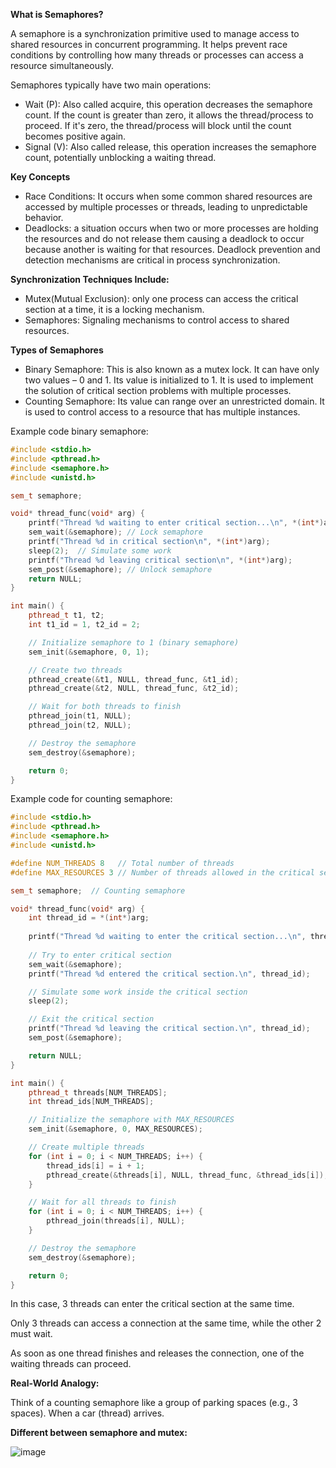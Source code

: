 **What is Semaphores?**

A semaphore is a synchronization primitive used to manage access to shared resources in concurrent programming. It helps prevent race conditions by controlling how many threads or processes can access a resource simultaneously.

Semaphores typically have two main operations:
- Wait (P): Also called acquire, this operation decreases the semaphore count. If the count is greater than zero, it allows the thread/process to proceed. If it's zero, the thread/process will block until the count becomes positive again.
- Signal (V): Also called release, this operation increases the semaphore count, potentially unblocking a waiting thread.

**Key Concepts**
- Race Conditions: It occurs when some common shared resources are accessed by multiple processes or threads, leading to unpredictable behavior.
- Deadlocks: a situation occurs when two or more processes are holding the resources and do not release them causing a deadlock to occur because another is waiting for that resources. Deadlock prevention and detection mechanisms are critical in process synchronization.

**Synchronization Techniques Include:**
- Mutex(Mutual Exclusion): only one process can access the critical section at a time, it is a locking mechanism.
- Semaphores: Signaling mechanisms to control access to shared resources.

**Types of Semaphores**
- Binary Semaphore: This is also known as a mutex lock. It can have only two values – 0 and 1. Its value is initialized to 1. It is used to implement the solution of critical section problems with multiple processes.
- Counting Semaphore: Its value can range over an unrestricted domain. It is used to control access to a resource that has multiple instances.

Example code binary semaphore:
```c++
#include <stdio.h>
#include <pthread.h>
#include <semaphore.h>
#include <unistd.h>

sem_t semaphore;

void* thread_func(void* arg) {
    printf("Thread %d waiting to enter critical section...\n", *(int*)arg);
    sem_wait(&semaphore); // Lock semaphore
    printf("Thread %d in critical section\n", *(int*)arg);
    sleep(2);  // Simulate some work
    printf("Thread %d leaving critical section\n", *(int*)arg);
    sem_post(&semaphore); // Unlock semaphore
    return NULL;
}

int main() {
    pthread_t t1, t2;
    int t1_id = 1, t2_id = 2;

    // Initialize semaphore to 1 (binary semaphore)
    sem_init(&semaphore, 0, 1);

    // Create two threads
    pthread_create(&t1, NULL, thread_func, &t1_id);
    pthread_create(&t2, NULL, thread_func, &t2_id);

    // Wait for both threads to finish
    pthread_join(t1, NULL);
    pthread_join(t2, NULL);

    // Destroy the semaphore
    sem_destroy(&semaphore);

    return 0;
}
```
Example code for counting semaphore:
```C++
#include <stdio.h>
#include <pthread.h>
#include <semaphore.h>
#include <unistd.h>

#define NUM_THREADS 8   // Total number of threads
#define MAX_RESOURCES 3 // Number of threads allowed in the critical section at once

sem_t semaphore;  // Counting semaphore

void* thread_func(void* arg) {
    int thread_id = *(int*)arg;
    
    printf("Thread %d waiting to enter the critical section...\n", thread_id);
    
    // Try to enter critical section
    sem_wait(&semaphore);
    printf("Thread %d entered the critical section.\n", thread_id);

    // Simulate some work inside the critical section
    sleep(2);

    // Exit the critical section
    printf("Thread %d leaving the critical section.\n", thread_id);
    sem_post(&semaphore);

    return NULL;
}

int main() {
    pthread_t threads[NUM_THREADS];
    int thread_ids[NUM_THREADS];

    // Initialize the semaphore with MAX_RESOURCES
    sem_init(&semaphore, 0, MAX_RESOURCES);

    // Create multiple threads
    for (int i = 0; i < NUM_THREADS; i++) {
        thread_ids[i] = i + 1;
        pthread_create(&threads[i], NULL, thread_func, &thread_ids[i]);
    }

    // Wait for all threads to finish
    for (int i = 0; i < NUM_THREADS; i++) {
        pthread_join(threads[i], NULL);
    }

    // Destroy the semaphore
    sem_destroy(&semaphore);

    return 0;
}
```
In this case,  3 threads can enter the critical section at the same time.

Only 3 threads can access a connection at the same time, while the other 2 must wait.

As soon as one thread finishes and releases the connection, one of the waiting threads can proceed.

**Real-World Analogy:**

Think of a counting semaphore like a group of parking spaces (e.g., 3 spaces). When a car (thread) arrives.

**Different between semaphore and mutex:**

![image](https://github.com/user-attachments/assets/fd6a3b29-149c-49e0-ae27-fb3ed59bb6d9)
